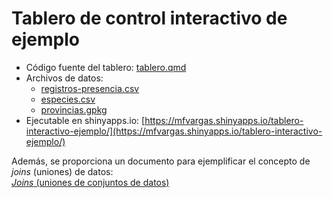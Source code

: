 # Tablero de control interactivo de ejemplo

- Código fuente del tablero: [tablero.qmd](https://github.com/gf0604-procesamientodatosgeograficos/2024-i-tablero-interactivo-ejemplo/blob/main/tablero.qmd)
- Archivos de datos:
    - [registros-presencia.csv](https://github.com/gf0604-procesamientodatosgeograficos/2024-i-tablero-interactivo-ejemplo/blob/main/registros-presencia.csv)
    - [especies.csv](https://github.com/gf0604-procesamientodatosgeograficos/2024-i-tablero-interactivo-ejemplo/blob/main/especies.csv)
    - [provincias.gpkg](https://github.com/gf0604-procesamientodatosgeograficos/2024-i-tablero-interactivo-ejemplo/blob/main/provincias.gpkg)
- Ejecutable en shinyapps.io: [https://mfvargas.shinyapps.io/tablero-interactivo-ejemplo/](https://mfvargas.shinyapps.io/tablero-interactivo-ejemplo/)

Además, se proporciona un documento para ejemplificar el concepto de *joins* (uniones) de datos:  
[*Joins* (uniones de conjuntos de datos)](https://gf0604-procesamientodatosgeograficos.github.io/2024-i-tablero-interactivo-ejemplo/joins.html)